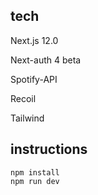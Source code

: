 ## tech

Next.js 12.0

Next-auth 4 beta

Spotify-API

Recoil

Tailwind

## instructions
```
npm install
npm run dev
```